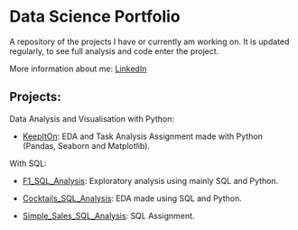 # Data Science Portfolio

A repository of the projects I have or currently am working on. It is updated regularly, to see full analysis and code enter the project.

More information about me: [LinkedIn](https://www.linkedin.com/in/nicolecdressler/)

## Projects:

Data Analysis and Visualisation with Python:
* [KeepItOn](https://github.com/ndressler/Data_Science_Portfolio/tree/main/KeepItOn): EDA and Task Analysis Assignment made with Python (Pandas, Seaborn and Matplotlib).

With SQL:

* [F1_SQL_Analysis](https://github.com/ndressler/Data_Science_Portfolio/tree/main/F1_SQL_Analysis): Exploratory analysis using mainly SQL and Python.

* [Cocktails_SQL_Analysis](https://github.com/ndressler/Data_Science_Portfolio/tree/main/Cocktails_SQL_Analysis): EDA made using SQL and Python.

* [Simple_Sales_SQL_Analysis](https://github.com/ndressler/Data_Science_Portfolio/tree/main/Simple_Sales_SQL_Analysis): SQL Assignment.
